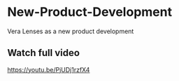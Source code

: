 # New-Product-Development
Vera Lenses as a new product development

## Watch full video
https://youtu.be/PjUDj1rzfX4
